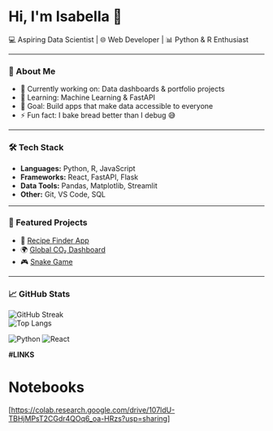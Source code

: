 # Hi, I'm Isabella 👋
💻 Aspiring Data Scientist | 🌐 Web Developer | 📊 Python & R Enthusiast  

---

### 🚀 About Me
- 🔭 Currently working on: Data dashboards & portfolio projects  
- 🌱 Learning: Machine Learning & FastAPI  
- 🎯 Goal: Build apps that make data accessible to everyone  
- ⚡ Fun fact: I bake bread better than I debug 😅  

---

### 🛠️ Tech Stack
- **Languages:** Python, R, JavaScript  
- **Frameworks:** React, FastAPI, Flask  
- **Data Tools:** Pandas, Matplotlib, Streamlit  
- **Other:** Git, VS Code, SQL  

---

### 📌 Featured Projects
- 🍲 [Recipe Finder App](https://github.com/your-username/recipe-finder)  
- 🌍 [Global CO₂ Dashboard](https://github.com/your-username/co2-dashboard)  
- 🎮 [Snake Game](https://your-username.github.io/snake-game)  

---

### 📈 GitHub Stats
![GitHub Streak](https://github-readme-streak-stats.herokuapp.com/?user=your-username)  
![Top Langs](https://github-readme-stats.vercel.app/api/top-langs/?username=your-username&layout=compact)  



![Python](https://img.shields.io/badge/Python-3776AB?style=flat&logo=python&logoColor=white)
![React](https://img.shields.io/badge/React-20232A?style=flat&logo=react&logoColor=61DAFB)


**#LINKS** 
# Notebooks
[https://colab.research.google.com/drive/107ldU-TBHjMPsT2CGdr4QOq6_oa-HRzs?usp=sharing]
